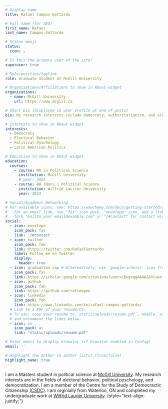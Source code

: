 ```yaml
---
# Display name
title: Rafael Campos-Gottardo

# Full name (for SEO)
first_name: Rafael
last_name: Campos-Gottardo

# Status emoji
status:
  icon: ☕️

# Is this the primary user of the site?
superuser: true

# Role/position/tagline
role: Graduate Student at McGill University

# Organizations/Affiliations to show in About widget
organizations:
  - name: McGill University
    url: https://www.mcgill.ca

# Short bio (displayed in user profile at end of posts)
bio: My research interests include democracy, authoritarianism, and elections.

# Interests to show in About widget
interests:
  - Democracy
  - Electoral Behavior
  - Political Pyschology
  - Latin American Politics

# Education to show in About widget
education:
  courses:
    - course: MA in Political Science
      institution: McGill University
      # year: 2025
    - course: BA (Hons.) Political Science
      institution: Wilfrid Laurier University
      year: 2023

# Social/Academic Networking
# For available icons, see: https://wowchemy.com/docs/getting-started/page-builder/#icons
#   For an email link, use "fas" icon pack, "envelope" icon, and a link in the
#   form "mailto:your-email@example.com" or "/#contact" for contact widget.
social:
  - icon: envelope
    icon_pack: fas
    link: '/#contact'
  - icon: twitter
    icon_pack: fab
    link: https://twitter.com/RafaelGottardo
    label: Follow me on Twitter
    display:
      header: true
  - icon: graduation-cap # Alternatively, use `google-scholar` icon from `ai` icon pack
    icon_pack: fas
    link: https://scholar.google.com/citations?user=LBugxqgAAAAJ&hl=en
  - icon: github
    icon_pack: fab
    link: https://github.com/rafceegee
  - icon: linkedin
    icon_pack: fab
    link: https://www.linkedin.com/in/rafael-campos-gottardo/
  # Link to a PDF of your resume/CV.
  # To use: copy your resume to `static/uploads/resume.pdf`, enable `ai` icons in `params.yaml`,
  # and uncomment the lines below.
  - icon: cv
    icon_pack: ai
    link: "static/uploads/resume.pdf"

# Enter email to display Gravatar (if Gravatar enabled in Config)
email: ''

# Highlight the author in author lists? (true/false)
highlight_name: true
---
```


I am a Masters student in political science at <a href="https://www.mcgill.ca/politicalscience/">McGill University</a>. My research interests are in the fields of electoral behavior, political pyschology, and democratization. I am a member of the Centre for the Study of Democractic Citizenship <a href="https://csdc-cecd.ca">(CSDC)</a>. I am orginially from Waterloo, ON and completed my undergraduate work at <a href="https://students.wlu.ca/programs/arts/political-science/index.html">Wilfrid Laurier University</a>.
{style="text-align: justify;"}
